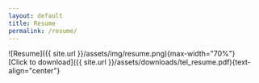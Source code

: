 ```yaml
---
layout: default
title: Resume
permalink: /resume/
---
```

![Resume]({{ site.url }}/assets/img/resume.png){max-width="70%"}
<br>
[Click to download]({{ site.url }}/assets/downloads/tel_resume.pdf){text-align="center"}
